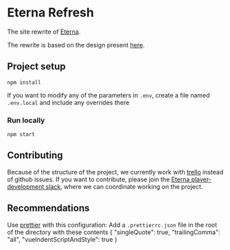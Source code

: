 # Eterna Refresh

The site rewrite of [Eterna](eternagame.org).

The rewrite is based on the design present [here](https://github.com/eternagame/design).

## Project setup

```
npm install
```

If you want to modify any of the parameters in `.env`, create a file named `.env.local` and include any overrides there

### Run locally

```
npm start
```

## Contributing

Because of the structure of the project, we currently work with [trello](https://trello.com/b/T3nDTm0B/eterna-refresh-site-rewrite) instead of github issues.
If you want to contribute, please join the [Eterna player-development slack](https://join.slack.com/t/eternaplayerdev/shared_invite/enQtODk1Njk0MTQxMDQ2LWFmZjFhNDMwM2NlNjkyMzYxZDNjOTNiNzhhNTY0MDcxNWNlOWE4YjkyZmQzZWY1YmEzZmFlMmU5NWM0MWFjZjM), where we can coordinate working on the project.

## Recommendations

Use [prettier](https://prettier.io/) with this configuration:
Add a `.prettierrc.json` file in the root of the directory with these contents
{
"singleQuote": true,
"trailingComma": "all",
"vueIndentScriptAndStyle": true
}

